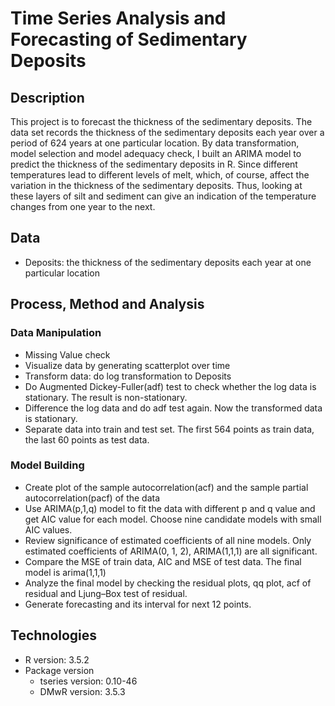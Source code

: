 # Time Series Analysis and Forecasting of Sedimentary Deposits

## Description
This project is to forecast the thickness of the sedimentary deposits. The data set records the thickness of the sedimentary deposits each year over a period of 624 years at one particular location. By data transformation, model selection and model adequacy check, I built an ARIMA model to predict the thickness of the sedimentary deposits in R. Since different temperatures lead to different levels of melt, which, of course, affect the variation in the thickness of the sedimentary deposits. Thus, looking at these layers of silt and sediment can give an indication of the temperature changes from one year to the next.

## Data 
* Deposits: the thickness of the sedimentary deposits each year at one particular location


## Process, Method and Analysis
### Data Manipulation
* Missing Value check
* Visualize data by generating scatterplot over time 
* Transform data: do log transformation to Deposits
* Do Augmented Dickey-Fuller(adf) test to check whether the log data is stationary. The result is non-stationary.
* Difference the log data and do adf test again. Now the transformed data is stationary.
* Separate data into train and test set. The first 564 points as train data, the last 60 points as test data.


### Model Building
* Create plot of the sample autocorrelation(acf) and the sample partial autocorrelation(pacf) of the data
* Use ARIMA(p,1,q) model to fit the data with different p and q value and get AIC value for each model. Choose nine candidate 
  models with small AIC values.
* Review significance of estimated coefficients of all nine models. Only estimated coefficients of ARIMA(0, 1, 2), ARIMA(1,1,1)   are all significant.
* Compare the MSE of train data, AIC and MSE of test data. The final model is arima(1,1,1)
* Analyze the final model by checking the residual plots, qq plot, acf of residual and Ljung–Box test of residual. 
* Generate forecasting and its interval for next 12 points.
 

## Technologies
* R version: 3.5.2
* Package version
  * tseries version: 0.10-46
  * DMwR version: 3.5.3
